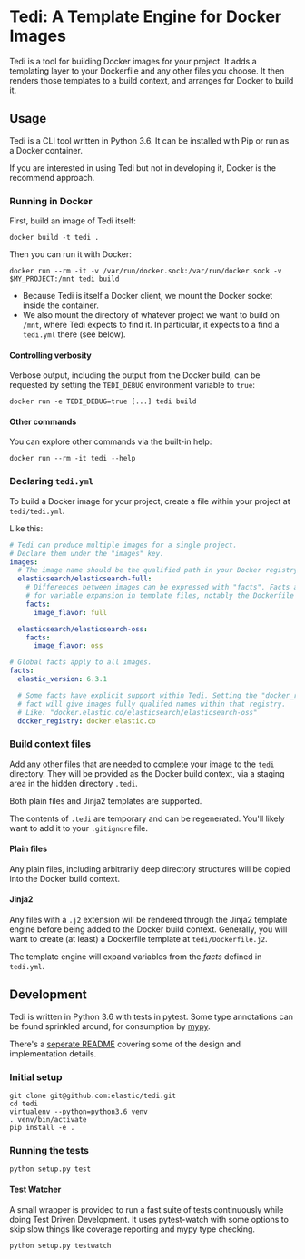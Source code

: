 # Tedi: A Template Engine for Docker Images
Tedi is a tool for building Docker images for your project. It adds a templating
layer to your Dockerfile and any other files you choose. It then renders
those templates to a build context, and arranges for Docker to build it.

## Usage

Tedi is a CLI tool written in Python 3.6. It can be installed with Pip or run
as a Docker container.

If you are interested in using Tedi but not in developing it, Docker is the
recommend approach.

### Running in Docker

First, build an image of Tedi itself:

``` shell
docker build -t tedi .
```

Then you can run it with Docker:

``` shell
docker run --rm -it -v /var/run/docker.sock:/var/run/docker.sock -v $MY_PROJECT:/mnt tedi build
```

* Because Tedi is itself a Docker client, we mount the Docker socket inside
  the container.
* We also mount the directory of whatever project we want to build on `/mnt`,
  where Tedi expects to find it. In particular, it expects to a find a `tedi.yml`
  there (see below).

#### Controlling verbosity

Verbose output, including the output from the Docker build, can be requested by
setting the `TEDI_DEBUG` environment variable to `true`:

``` shell
docker run -e TEDI_DEBUG=true [...] tedi build
```

#### Other commands
You can explore other commands via the built-in help:

``` shell
docker run --rm -it tedi --help
```

### Declaring `tedi.yml`

To build a Docker image for your project, create a file within your project at
`tedi/tedi.yml`.

Like this:

``` yaml
# Tedi can produce multiple images for a single project.
# Declare them under the "images" key.
images:
  # The image name should be the qualified path in your Docker registry.
  elasticsearch/elasticsearch-full:
    # Differences between images can be expressed with "facts". Facts are used
    # for variable expansion in template files, notably the Dockerfile template.
    facts:
      image_flavor: full

  elasticsearch/elasticsearch-oss:
    facts:
      image_flavor: oss

# Global facts apply to all images.
facts:
  elastic_version: 6.3.1

  # Some facts have explicit support within Tedi. Setting the "docker_registry"
  # fact will give images fully qualifed names within that registry.
  # Like: "docker.elastic.co/elasticsearch/elasticsearch-oss"
  docker_registry: docker.elastic.co
```

### Build context files
Add any other files that are needed to complete your image to the `tedi`
directory. They will be provided as the Docker build context, via a staging
area in the hidden directory `.tedi`.

Both plain files and Jinja2 templates are supported.

The contents of `.tedi` are temporary and can be regenerated. You'll likely
want to add it to your `.gitignore` file.

#### Plain files
Any plain files, including arbitrarily deep directory structures will be copied
into the Docker build context.

#### Jinja2
Any files with a `.j2` extension will be rendered through the Jinja2 template
engine before being added to the Docker build context. Generally, you will want
to create (at least) a Dockerfile template at `tedi/Dockerfile.j2`.

The template engine will expand variables from the _facts_ defined in `tedi.yml`.

## Development

Tedi is written in Python 3.6 with tests in pytest. Some type annotations can be
found sprinkled around, for consumption by [mypy](http://mypy-lang.org/).

There's a [seperate README](./tedi/README.md) covering some of the design and
implementation details.

### Initial setup

``` shell
git clone git@github.com:elastic/tedi.git
cd tedi
virtualenv --python=python3.6 venv
. venv/bin/activate
pip install -e .
```

### Running the tests

``` shell
python setup.py test
```

#### Test Watcher

A small wrapper is provided to run a fast suite of tests continuously while
doing Test Driven Development. It uses pytest-watch with some options to skip
slow things like coverage reporting and mypy type checking.
``` shell
python setup.py testwatch
```

